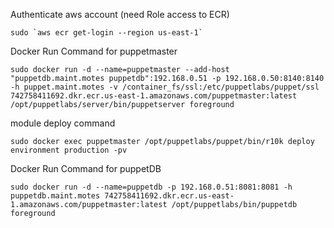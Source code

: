 Authenticate aws account (need Role access to ECR)
```
sudo `aws ecr get-login --region us-east-1`
```
Docker Run Command for puppetmaster
```
sudo docker run -d --name=puppetmaster --add-host "puppetdb.maint.motes puppetdb":192.168.0.51 -p 192.168.0.50:8140:8140 -h puppet.maint.motes -v /container_fs/ssl:/etc/puppetlabs/puppet/ssl 742758411692.dkr.ecr.us-east-1.amazonaws.com/puppetmaster:latest /opt/puppetlabs/server/bin/puppetserver foreground
```
module deploy command
```
sudo docker exec puppetmaster /opt/puppetlabs/puppet/bin/r10k deploy environment production -pv
```
Docker Run Command for puppetDB
```
sudo docker run -d --name=puppetdb -p 192.168.0.51:8081:8081 -h puppetdb.maint.motes 742758411692.dkr.ecr.us-east-1.amazonaws.com/puppetmaster:latest /opt/puppetlabs/bin/puppetdb foreground
```
